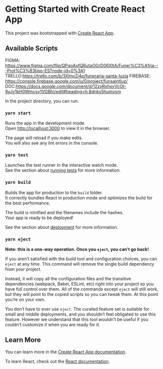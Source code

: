 # Getting Started with Create React App

This project was bootstrapped with [Create React App](https://github.com/facebook/create-react-app).

## Available Scripts


FIGMA: https://www.figma.com/file/QPqoAxfQRutaOGrD06XltA/Funer%C3%A1ria---Prot%C3%B3tipo-ES?node-id=0%3A1
TRELLO:https://trello.com/b/3XlmcD4p/funeraria-santa-luzia
FIREBASE: https://console.firebase.google.com/u/0/project/funsaintluz/
DOC:https://docs.google.com/document/d/12zxRxhxyVcOt-9yJv1bH0Wmcsy1VGBhi/edit#heading=h.8dnkx5humysm

In the project directory, you can run:

### `yarn start`

Runs the app in the development mode.\
Open [http://localhost:3000](http://localhost:3000) to view it in the browser.

The page will reload if you make edits.\
You will also see any lint errors in the console.

### `yarn test`

Launches the test runner in the interactive watch mode.\
See the section about [running tests](https://facebook.github.io/create-react-app/docs/running-tests) for more information.

### `yarn build`

Builds the app for production to the `build` folder.\
It correctly bundles React in production mode and optimizes the build for the best performance.

The build is minified and the filenames include the hashes.\
Your app is ready to be deployed!

See the section about [deployment](https://facebook.github.io/create-react-app/docs/deployment) for more information.

### `yarn eject`

**Note: this is a one-way operation. Once you `eject`, you can’t go back!**

If you aren’t satisfied with the build tool and configuration choices, you can `eject` at any time. This command will remove the single build dependency from your project.

Instead, it will copy all the configuration files and the transitive dependencies (webpack, Babel, ESLint, etc) right into your project so you have full control over them. All of the commands except `eject` will still work, but they will point to the copied scripts so you can tweak them. At this point you’re on your own.

You don’t have to ever use `eject`. The curated feature set is suitable for small and middle deployments, and you shouldn’t feel obligated to use this feature. However we understand that this tool wouldn’t be useful if you couldn’t customize it when you are ready for it.

## Learn More

You can learn more in the [Create React App documentation](https://facebook.github.io/create-react-app/docs/getting-started).

To learn React, check out the [React documentation](https://reactjs.org/).
